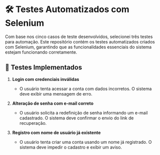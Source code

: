 # 🛠️ Testes Automatizados com Selenium  

Com base nos cinco casos de teste desenvolvidos, selecionei três testes para automação. Este repositório contém os testes automatizados criados com Selenium, garantindo que as funcionalidades essenciais do sistema estejam funcionando corretamente.

## 📌 Testes Implementados  

1. **Login com credenciais inválidas**  
   - O usuário tenta acessar a conta com dados incorretos. O sistema deve exibir uma mensagem de erro.  

2. **Alteração de senha com e-mail correto**  
   - O usuário solicita a redefinição de senha informando um e-mail cadastrado. O sistema deve confirmar o envio do link de recuperação.  

3. **Registro com nome de usuário já existente**  
   - O usuário tenta criar uma conta usando um nome já registrado. O sistema deve impedir o cadastro e exibir um aviso.  
